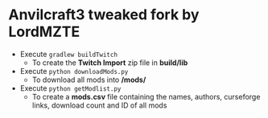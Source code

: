 # Anvilcraft3 tweaked fork by LordMZTE
- Execute `gradlew buildTwitch`
    - To create the **Twitch Import** zip file in **build/lib**
- Execute `python downloadMods.py`
    - To download all mods into **/mods/**
- Execute `python getModlist.py`
    - To create a **mods.csv** file containing the names, authors, curseforge links, download count and ID of all mods